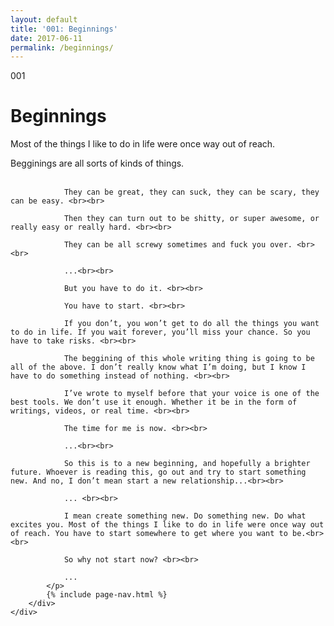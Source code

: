 ```yaml
---
layout: default
title: '001: Beginnings'
date: 2017-06-11
permalink: /beginnings/
---
```


<div id="beginnings">
	<div class="container writing">
		<div class="left">
			<span>001</span>
			<h1>Beginnings</h1>
			<p>Most of the things I like to do in life were once way out of reach.&lrm;</p>
		</div>
		<div class="right">
			<p>
				Begginings are all sorts of kinds of things. <br><br>

				They can be great, they can suck, they can be scary, they can be easy. <br><br>

				Then they can turn out to be shitty, or super awesome, or really easy or really hard. <br><br>

				They can be all screwy sometimes and fuck you over. <br><br>

				...<br><br>

				But you have to do it. <br><br>

				You have to start. <br><br>

				If you don’t, you won’t get to do all the things you want to do in life. If you wait forever, you’ll miss your chance. So you have to take risks. <br><br>

				The beggining of this whole writing thing is going to be all of the above. I don’t really know what I’m doing, but I know I have to do something instead of nothing. <br><br>

				I’ve wrote to myself before that your voice is one of the best tools. We don’t use it enough. Whether it be in the form of writings, videos, or real time. <br><br>

				The time for me is now. <br><br>

				...<br><br>

				So this is to a new beginning, and hopefully a brighter future. Whoever is reading this, go out and try to start something new. And no, I don’t mean start a new relationship...<br><br>

				... <br><br>

				I mean create something new. Do something new. Do what excites you. Most of the things I like to do in life were once way out of reach. You have to start somewhere to get where you want to be.<br><br>

				So why not start now? <br><br> 

				...
			</p>
			{% include page-nav.html %}
		</div>
	</div>
</div>
